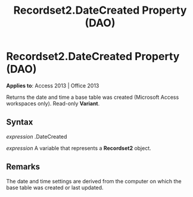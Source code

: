 ﻿---
title: Recordset2.DateCreated Property (DAO)
TOCTitle: DateCreated Property
ms:assetid: b22aa1c1-b1a8-fe80-7a7e-b2a51249b198
ms:mtpsurl: https://msdn.microsoft.com/library/Ff822016(v=office.15)
ms:contentKeyID: 48547163
ms.date: 09/18/2015
mtps_version: v=office.15
---

# Recordset2.DateCreated Property (DAO)


**Applies to**: Access 2013 | Office 2013

Returns the date and time a base table was created (Microsoft Access workspaces only). Read-only **Variant**.

## Syntax

*expression* .DateCreated

*expression* A variable that represents a **Recordset2** object.

## Remarks

The date and time settings are derived from the computer on which the base table was created or last updated.

